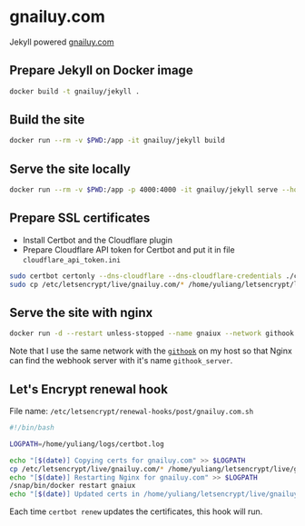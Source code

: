 gnailuy.com
===========

Jekyll powered [gnailuy.com](http://gnailuy.com/)

## Prepare Jekyll on Docker image

``` bash
docker build -t gnailuy/jekyll .
```

## Build the site

``` bash
docker run --rm -v $PWD:/app -it gnailuy/jekyll build
```

## Serve the site locally

``` bash
docker run --rm -v $PWD:/app -p 4000:4000 -it gnailuy/jekyll serve --host 0.0.0.0
```

## Prepare SSL certificates

* Install Certbot and the Cloudflare plugin
* Prepare Cloudflare API token for Certbot and put it in file `cloudflare_api_token.ini`

``` bash
sudo certbot certonly --dns-cloudflare --dns-cloudflare-credentials ./cloudflare_api_token.ini -d "*.gnailuy.com"
sudo cp /etc/letsencrypt/live/gnailuy.com/* /home/yuliang/letsencrypt/live/gnailuy.com/
```

## Serve the site with nginx

``` bash
docker run -d --restart unless-stopped --name gnaiux --network githook -v /home/yuliang/gnailuy.com/_nginx/conf:/etc/nginx:ro -v /home/yuliang/letsencrypt:/etc/letsencrypt:ro -v /home/yuliang/webroot:/usr/share/nginx/html:ro -v /home/yuliang/logs:/var/log/nginx -p 80:80 -p 443:443 nginx
```

Note that I use the same network with the [`githook`](https://github.com/gnailuy/githook) on my host so that Nginx can find the webhook server with it's name `githook_server`.

## Let's Encrypt renewal hook

File name: `/etc/letsencrypt/renewal-hooks/post/gnailuy.com.sh`

``` bash
#!/bin/bash

LOGPATH=/home/yuliang/logs/certbot.log

echo "[$(date)] Copying certs for gnailuy.com" >> $LOGPATH
cp /etc/letsencrypt/live/gnailuy.com/* /home/yuliang/letsencrypt/live/gnailuy.com/
echo "[$(date)] Restarting Nginx for gnailuy.com" >> $LOGPATH
/snap/bin/docker restart gnaiux
echo "[$(date)] Updated certs in /home/yuliang/letsencrypt/live/gnailuy.com/" >> $LOGPATH
```

Each time `certbot renew` updates the certificates, this hook will run.

